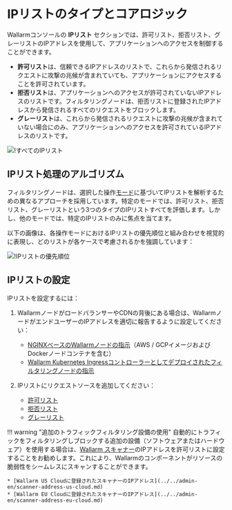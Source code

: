 # IPリストのタイプとコアロジック

Wallarmコンソールの **IPリスト** セクションでは、許可リスト、拒否リスト、グレーリストのIPアドレスを使用して、アプリケーションへのアクセスを制御することができます。

* **許可リスト**は、信頼できるIPアドレスのリストで、これらから発信されるリクエストに攻撃の兆候が含まれていても、アプリケーションにアクセスすることを許可されています。
* **拒否リスト**は、アプリケーションへのアクセスが許可されていないIPアドレスのリストです。フィルタリングノードは、拒否リストに登録されたIPアドレスから発信されるすべてのリクエストをブロックします。
* **グレーリスト**は、これらから発信されるリクエストに攻撃の兆候が含まれていない場合にのみ、アプリケーションへのアクセスを許可されているIPアドレスのリストです。

![!すべてのIPリスト](../../images/user-guides/ip-lists/ip-lists-home-apps.png)

## IPリスト処理のアルゴリズム

フィルタリングノードは、選択した操作[モード](../../admin-en/configure-wallarm-mode.md)に基づいてIPリストを解析するための異なるアプローチを採用しています。特定のモードでは、許可リスト、拒否リスト、グレーリストという3つのタイプのIPリストすべてを評価します。しかし、他のモードでは、特定のIPリストのみに焦点を当てます。

以下の画像は、各操作モードにおけるIPリストの優先順位と組み合わせを視覚的に表現し、どのリストが各ケースで考慮されるかを強調しています：

![!IPリストの優先順位](../../images/user-guides/ip-lists/ip-lists-priorities.png)

## IPリストの設定

IPリストを設定するには：

1. WallarmノードがロードバランサーやCDNの背後にある場合は、WallarmノードがエンドユーザーのIPアドレスを適切に報告するように設定してください：

    * [NGINXベースのWallarmノードの指示](../../admin-en/using-proxy-or-balancer-en.md)（AWS / GCPイメージおよびDockerノードコンテナを含む）
    * [Wallarm Kubernetes Ingressコントローラーとしてデプロイされたフィルタリングノードの指示](../../admin-en/configuration-guides/wallarm-ingress-controller/best-practices/report-public-user-ip.md)
2. IPリストにリクエストソースを追加してください：

    * [許可リスト](allowlist.md)
    * [拒否リスト](denylist.md)
    * [グレーリスト](graylist.md)

!!! warning "追加のトラフィックフィルタリング設備の使用"
    自動的にトラフィックをフィルタリングしブロックする追加の設備（ソフトウェアまたはハードウェア）を使用する場合は、[Wallarm スキャナー](../../about-wallarm/detecting-vulnerabilities.md#vulnerability-scanner)のIPアドレスを許可リストに設定することをお勧めします。これにより、Wallarmのコンポーネントがリソースの脆弱性をシームレスにスキャンすることができます。

    * [Wallarm US Cloudに登録されたスキャナーのIPアドレス](../../admin-en/scanner-address-us-cloud.md)
    * [Wallarm EU Cloudに登録されたスキャナーのIPアドレス](../../admin-en/scanner-address-eu-cloud.md)
